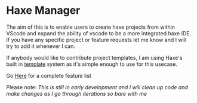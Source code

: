# Haxe Manager

The aim of this is to enable users to create haxe projects from within VScode and expand the ability of vscode to be a more integrated haxe IDE. If you have any specific project or feature requests let me know and I will try to add it whenever I can. 

If anybody would like to contribute project templates, I am using Haxe's built in [template](https://haxe.org/manual/std-template.html) system as it's simple enough to use for this usecase.  

Go [Here](https://github.com/Jarrio/Haxe-Manager/blob/master/Features.md) for a complete feature list

Please note: *This is still in early development and I will clean up code and make changes as I go through iterations so bare with me*
